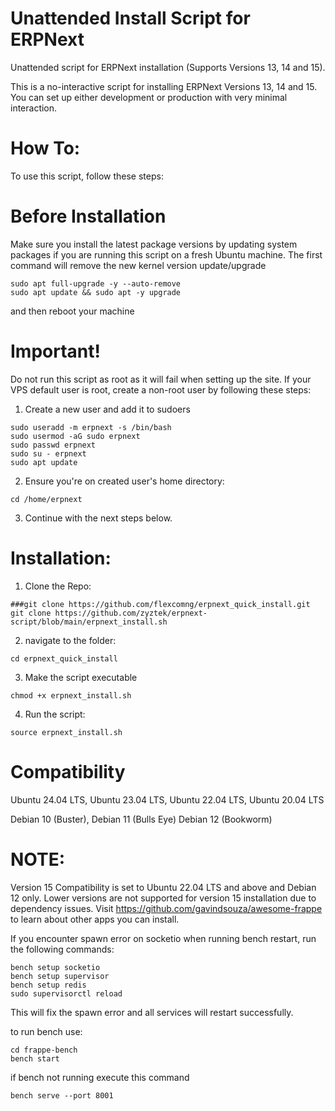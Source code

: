 # Unattended Install Script for ERPNext
Unattended script for ERPNext installation (Supports Versions 13, 14 and 15).

This is a no-interactive script for installing ERPNext Versions 13, 14 and 15. You can set up either development or production with very minimal interaction.

# How To:
To use this script, follow these steps:

# Before Installation

Make sure you install the latest package versions by updating system packages if you are running this script on a fresh Ubuntu machine.
The first command will remove the new kernel version update/upgrade
```
sudo apt full-upgrade -y --auto-remove
sudo apt update && sudo apt -y upgrade
```
and then reboot your machine 

# Important!
Do not run this script as root as it will fail when setting up the site. If your VPS default user is root, create a non-root user by following these steps:

1. Create a new user and add it to sudoers
```
sudo useradd -m erpnext -s /bin/bash
sudo usermod -aG sudo erpnext
sudo passwd erpnext
sudo su - erpnext
sudo apt update
```
2. Ensure you're on created user's home directory:
```
cd /home/erpnext
```
3. Continue with the next steps below.

# Installation:

1. Clone the Repo:
```
###git clone https://github.com/flexcomng/erpnext_quick_install.git
git clone https://github.com/zyztek/erpnext-script/blob/main/erpnext_install.sh
```
2. navigate to the folder:
```
cd erpnext_quick_install
```
3. Make the script executable
```
chmod +x erpnext_install.sh
```
4. Run the script:
```
source erpnext_install.sh
```
# Compatibility

Ubuntu 24.04 LTS,
Ubuntu 23.04 LTS,
Ubuntu 22.04 LTS,
Ubuntu 20.04 LTS

Debian 10 (Buster),
Debian 11 (Bulls Eye)
Debian 12 (Bookworm)

# NOTE:

Version 15 Compatibility is set to Ubuntu 22.04 LTS and above and Debian 12 only. Lower versions are not supported for version 15 installation due to dependency issues.
Visit https://github.com/gavindsouza/awesome-frappe to learn about other apps you can install.

If you encounter spawn error on socketio when running bench restart, run the following commands:

```
bench setup socketio
bench setup supervisor
bench setup redis
sudo supervisorctl reload
```
This will fix the spawn error and all services will restart successfully.

to run bench use:
```
cd frappe-bench
bench start
```
if bench not running execute this command
```
bench serve --port 8001
```
